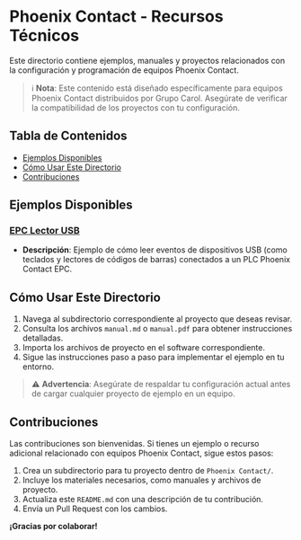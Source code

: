 # Phoenix Contact - Recursos Técnicos

Este directorio contiene ejemplos, manuales y proyectos relacionados con la configuración y programación de equipos Phoenix Contact.

> ℹ️ **Nota**: Este contenido está diseñado específicamente para equipos Phoenix Contact distribuidos por Grupo Carol. Asegúrate de verificar la compatibilidad de los proyectos con tu configuración.

## Tabla de Contenidos
- [Ejemplos Disponibles](#ejemplos-disponibles)
- [Cómo Usar Este Directorio](#cómo-usar-este-directorio)
- [Contribuciones](#contribuciones)

## Ejemplos Disponibles

### [EPC Lector USB](EPCLectorUSB/README.md)
- **Descripción**: Ejemplo de cómo leer eventos de dispositivos USB (como teclados y lectores de códigos de barras) conectados a un PLC Phoenix Contact EPC.

## Cómo Usar Este Directorio
1. Navega al subdirectorio correspondiente al proyecto que deseas revisar.
2. Consulta los archivos `manual.md` o `manual.pdf` para obtener instrucciones detalladas.
3. Importa los archivos de proyecto en el software correspondiente.
4. Sigue las instrucciones paso a paso para implementar el ejemplo en tu entorno.

> ⚠️ **Advertencia**: Asegúrate de respaldar tu configuración actual antes de cargar cualquier proyecto de ejemplo en un equipo.

## Contribuciones
Las contribuciones son bienvenidas. Si tienes un ejemplo o recurso adicional relacionado con equipos Phoenix Contact, sigue estos pasos:
1. Crea un subdirectorio para tu proyecto dentro de `Phoenix Contact/`.
2. Incluye los materiales necesarios, como manuales y archivos de proyecto.
3. Actualiza este `README.md` con una descripción de tu contribución.
4. Envía un Pull Request con los cambios.

**¡Gracias por colaborar!**
